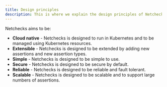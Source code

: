 ```yaml
---
title: Design principles
description: This is where we explain the design principles of Netchecks.
---
```


Netchecks aims to be:

- **Cloud native** - Netchecks is designed to run in Kubernetes and to be managed using Kubernetes resources.
- **Extensible** - Netchecks is designed to be extended by adding new assertions and new assertion types.
- **Simple** - Netchecks is designed to be simple to use.
- **Secure** - Netchecks is designed to be secure by default.
- **Reliable** - Netchecks is designed to be reliable and fault tolerant.
- **Scalable** - Netchecks is designed to be scalable and to support large numbers of assertions.

